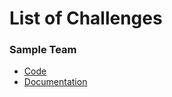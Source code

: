 # List of Challenges

### Sample Team

- [Code](IsaacChuangFanClub)
- [Documentation](IsaacChuangFanClub/final_doc.md)
